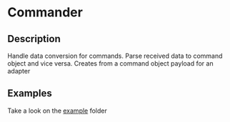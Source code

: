 # Commander

## Description
Handle data conversion for commands. 
Parse received data to command object and vice versa. Creates from a command object payload for an adapter

## Examples
Take a look on the [example](./example) folder